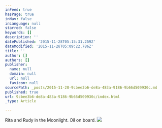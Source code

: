 ```yaml
---
inFeed: true
hasPage: true
inNav: false
inLanguage: null
starred: false
keywords: []
description: ''
datePublished: '2015-11-28T05:15:31.259Z'
dateModified: '2015-11-28T05:09:22.786Z'
title: ''
author: []
authors: []
publisher:
  name: null
  domain: null
  url: null
  favicon: null
sourcePath: _posts/2015-11-28-9cbee3b6-de8a-483a-9186-9b66d509930c.md
published: true
url: 9cbee3b6-de8a-483a-9186-9b66d509930c/index.html
_type: Article

---
```

Rita and Rudy in the Moonlight.  Oil on board.
![](https://the-grid-user-content.s3-us-west-2.amazonaws.com/64f6643f-f896-4e0f-824d-c931b4dc249e.jpg)